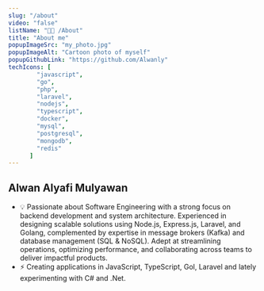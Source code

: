 ```yaml
---
slug: "/about"
video: "false"
listName: "👨‍💻 /About"
title: "About me"
popupImageSrc: "my_photo.jpg"
popupImageAlt: "Cartoon photo of myself"
popupGithubLink: "https://github.com/Alwanly"
techIcons: [
        "javascript",
        "go",
        "php",
        "laravel",
        "nodejs",
        "typescript",
        "docker",
        "mysql",
        "postgresql",
        "mongodb",
        "redis"
      ]
---
```


## Alwan Alyafi Mulyawan

- 💡 Passionate about Software Engineering with a strong focus on backend development and system architecture. Experienced in designing scalable solutions using Node.js, Express.js, Laravel, and Golang, complemented by expertise in message brokers (Kafka) and database management (SQL & NoSQL). Adept at streamlining operations, optimizing performance, and collaborating across teams to deliver impactful products.
- ⚡ Creating applications in JavaScript, TypeScript, Gol, Laravel and lately experimenting with C# and .Net. 
